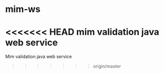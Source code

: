 mim-ws
======

<<<<<<< HEAD
mim validation java web service 
=======
Mim validation java web service 
>>>>>>> origin/master
